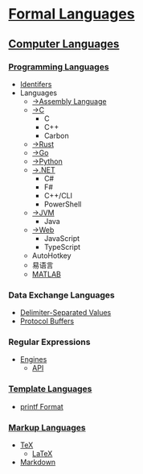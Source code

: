 # [Formal Languages](Formal%20Languages.md)
## [Computer Languages](Computer/README.md)
### [Programming Languages](Computer/Programming/README.md)
- [Identifers](Computer/Programming/Identifers.md)
- Languages
  - [→Assembly Language](https://github.com/Chaoses-Ib/ComputerHardware#instruction-set-architectures)
  - [→C](https://github.com/Chaoses-Ib/Cpp#languages)
    - C
    - C++
    - Carbon
  - [→Rust](https://github.com/Chaoses-Ib/Rust)
  - [→Go](https://github.com/Chaoses-Ib/Go)
  - [→Python](https://github.com/Chaoses-Ib/Python)
  - [→.NET](https://github.com/Chaoses-Ib/.NET#languages)
    - C#
    - F#
    - C++/CLI
    - PowerShell
  - [→JVM](https://github.com/Chaoses-Ib/Java#languages)
    - Java
  - [→Web](https://github.com/Chaoses-Ib/Web#javascript)
    - JavaScript
    - TypeScript
  - AutoHotkey
  - 易语言
  - [MATLAB](https://github.com/Chaoses-Ib/ComputationalMathematics/tree/main#matlab)

### Data Exchange Languages
- [Delimiter-Separated Values](Computer/Data/Delimiter-Separated%20Values.md)
- [Protocol Buffers](Computer/Data/Protocol%20Buffers.md)

### Regular Expressions
- [Engines](Computer/Regular/Engines/README.md)
  - [API](Computer/Regular/Engines/API.md)

### [Template Languages](Computer/Template/README.md)
- [printf Format](Computer/Template/printf%20Format.md)

### [Markup Languages](Computer/Markup/README.md)
- [TeX](Computer/Markup/TeX/README.md)
  - [LaTeX](Computer/Markup/TeX/LaTeX.md)
- [Markdown](Computer/Markup/Markdown/README.md)
